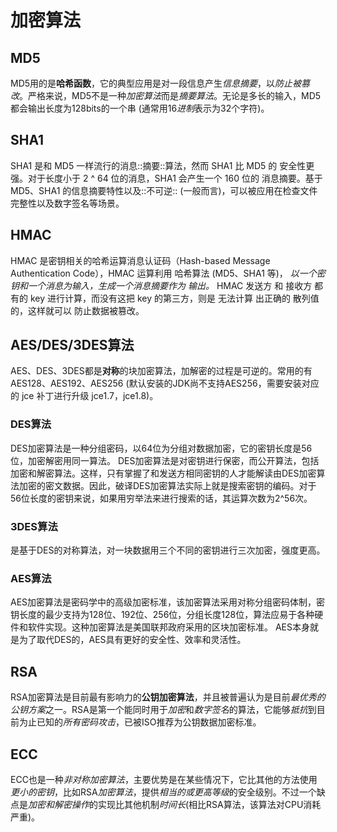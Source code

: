# 加密算法

## MD5
MD5用的是**哈希函数**，它的典型应用是对一段信息产生*信息摘要*，以*防止被篡改*。严格来说，MD5不是一种*加密算法*而是*摘要算法*。无论是多长的输入，MD5都会输出长度为128bits的一个串 (通常用16*进制*表示为32个字符)。

## SHA1
SHA1 是和 MD5 一样流行的消息::摘要::算法，然而 SHA1 比 MD5 的 安全性更强。对于长度小于 2 ^ 64 位的消息，SHA1 会产生一个 160 位的 消息摘要。基于 MD5、SHA1 的信息摘要特性以及::不可逆:: (一般而言)，可以被应用在检查文件完整性以及数字签名等场景。

## HMAC
HMAC 是密钥相关的哈希运算消息认证码（Hash-based Message Authentication Code），HMAC 运算利用 哈希算法 (MD5、SHA1 等)， _以一个密钥和一个消息为输入，生成一个消息摘要作为 输出。_
HMAC 发送方 和 接收方 都有的 key 进行计算，而没有这把 key 的第三方，则是 无法计算 出正确的 散列值的，这样就可以 防止数据被篡改。

## AES/DES/3DES算法
AES、DES、3DES都是**对称**的块加密算法，加解密的过程是可逆的。常用的有AES128、AES192、AES256 (默认安装的JDK尚不支持AES256，需要安装对应的 jce 补丁进行升级 jce1.7，jce1.8)。
### DES算法
DES加密算法是一种分组密码，以64位为分组对数据加密，它的密钥长度是56位，加密解密用同一算法。
DES加密算法是对密钥进行保密，而公开算法，包括加密和解密算法。这样，只有掌握了和发送方相同密钥的人才能解读由DES加密算法加密的密文数据。因此，破译DES加密算法实际上就是搜索密钥的编码。对于56位长度的密钥来说，如果用穷举法来进行搜索的话，其运算次数为2^56次。
### 3DES算法
是基于DES的对称算法，对一块数据用三个不同的密钥进行三次加密，强度更高。
### AES算法
AES加密算法是密码学中的高级加密标准，该加密算法采用对称分组密码体制，密钥长度的最少支持为128位、192位、256位，分组长度128位，算法应易于各种硬件和软件实现。这种加密算法是美国联邦政府采用的区块加密标准。
AES本身就是为了取代DES的，AES具有更好的安全性、效率和灵活性。

## RSA
RSA加密算法是目前最有影响力的**公钥加密算法**，并且被普遍认为是目前*最优秀的公钥方案*之一。RSA是第一个能同时用于*加密*和*数字签名*的算法，它能够*抵抗*到目前为止已知的*所有密码攻击*，已被ISO推荐为公钥数据加密标准。

## ECC
ECC也是一种*非对称加密算法*，主要优势是在某些情况下，它比其他的方法使用*更小的密钥*，比如RSA*加密算法*，提供*相当的或更高等级*的安全级别。不过一个缺点是*加密和解密操作*的实现比其他机制*时间长*(相比RSA算法，该算法对CPU消耗严重)。